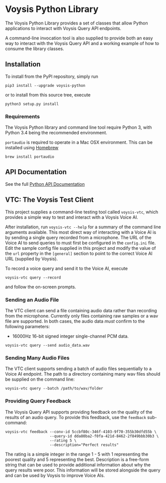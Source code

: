 # Voysis Python Library

The Voysis Python Library provides a set of classes that allow Python
applications to interact with Voysis Query API endpoints.

A command-line invocation tool is also supplied to provide both an
easy way to interact with the Voysis Query API and a working example
of how to consume the library classes.

## Installation

To install from the PyPI repository, simply run

```
pip3 install --upgrade voysis-python
```

or to install from this source tree, execute

```
python3 setup.py install
```

### Requirements

The Voysis Python library and command line tool require Python 3, with
Python 3.4 being the recommended environment.

`portaudio` is required to operate in a Mac OSX environment. This can
be installed using [Homebrew](https://brew.sh)

```
brew install portaudio 
```

## API Documentation

See the full [Python API Documentation](https://voysis.readthedocs.io/python)

## VTC: The Voysis Test Client

This project supplies a command-line testing tool called `voysis-vtc`, which
provides a simple way to test and interact with a Voysis Voice AI.

After installation, run `voysis-vtc --help` for a summary of the command line
arguments available. This most direct way of interacting with a Voice AI
is by sending a single query recorded from a microphone. The URL of the
Voice AI to send queries to must first be configured in the `config.ini`
file. Edit the sample config file supplied in this project and modify
the value of the `url` property in the `[general]` section to point
to the correct Voice AI URL (supplied by Voysis).

To record a voice query and send it to the Voice AI, execute

```
voysis-vtc query --record
```

and follow the on-screen prompts.

### Sending an Audio File

The VTC client can send a file containing audio data rather than recording
from the microphone. Currently only files containing raw samples or a wav
file are supported. In both cases, the audio data _must_ confirm to the
following parameters:

 * 16000Hz 16-bit signed integer single-channel PCM data.

```
voysis-vtc query --send audio_data.wav
```

### Sending Many Audio Files

The VTC client supports sending a batch of audio files sequentially to
a Voice AI endpoint. The path to a directory containing many wav files
should be supplied on the command line:

```
voysis-vtc query --batch /path/to/wav/folder
``` 

### Providing Query Feedback

The Voysis Query API supports providing feedback on the quality of the
results of an audio query. To provide this feedback, use the `feedback`
sub-command:

```
voysis-vtc feedback --conv-id 5ccbf80c-346f-4103-9f70-355b30dfd55b \
                    --query-id dda80ba2-f0fa-421d-8462-2f849bbb30b3 \
                    --rating 5 \
                    --description="Perfect results"
```

The rating is a simple integer in the range 1 - 5 with 1 representing the
poorest quality and 5 representing the best. Description is a free-form
string that can be used to provide additional information about why the
query results were poor. This information will be stored alongside the
query and can be used by Voysis to improve Voice AIs.
